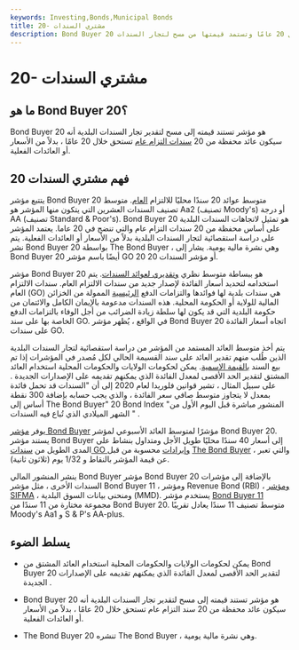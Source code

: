 ```yaml
---
keywords: Investing,Bonds,Municipal Bonds
title: 20- مشتري السندات
description: Bond Buyer 20 هو مؤشر لمحفظة مكونة من 20 سند التزام عام تستحق خلال 20 عامًا وتستمد قيمتها من مسح لتجار السندات.
---
```


# 20- مشتري السندات
## ما هو Bond Buyer 20؟

Bond Buyer 20 هو مؤشر تستند قيمته إلى مسح لتقدير تجار السندات البلدية أنه سيكون عائد محفظة من 20 [سندات التزام عام](/generalobligationbond) تستحق خلال 20 عامًا ، بدلاً من الأسعار أو العائدات الفعلية.

## فهم مشتري السندات 20

يتتبع مؤشر Bond Buyer 20 متوسط عوائد 20 سندًا محليًا للالتزام [العام](/municipalbond). متوسط تصنيف السندات العشرين التي يتكون منها المؤشر هو Aa2 (تصنيف Moody's) أو درجة AA (تصنيف Standard & Poor's). Bond Buyer 20 هو تمثيل لاتجاهات السندات البلدية على أساس محفظة من 20 سندات التزام عام والتي تنضج في 20 عاما. يعتمد المؤشر على دراسة استقصائية لتجار السندات البلدية بدلاً من الأسعار أو العائدات الفعلية. يتم نشر Bond Buyer 20 بواسطة The Bond Buyer ، وهي نشرة مالية يومية. يشار إلى Bond Buyer 20 أيضًا باسم مؤشر GO 20 أو مؤشر السندات 20.

مؤشر Bond Buyer 20 هو ببساطة متوسط نظري [وتقديري لعوائد السندات](/bond-yield). يتم استخدامه لتحديد أسعار الفائدة لإصدار جديد من سندات الالتزام العام. سندات الالتزام العام (GO) هي سندات بلدية لها فوائدها والتزامات الدفع [الرئيسية](/principal) الممولة من الخزائن المالية للولاية أو الحكومة المحلية. هذه السندات مدعومة بالإيمان الكامل والائتمان من حكومة البلدية التي قد يكون لها سلطة زيادة الضرائب من أجل الوفاء بالتزامات الدفع الخاصة بها على سند GO. في الواقع ، يُظهر مؤشر Bond Buyer 20 اتجاه أسعار الفائدة على سندات GO.

يتم أخذ متوسط العائد المستمد من المؤشر من دراسة استقصائية لتجار السندات البلدية الذين طُلب منهم تقدير العائد على سند القسيمة الحالي لكل مُصدر في المؤشرات إذا تم بيع السند [بالقيمة الاسمية](/parvalue). يمكن لحكومات الولايات والحكومات المحلية استخدام العائد المشتق لتقدير الحد الأقصى لمعدل الفائدة الذي يمكنهم تقديمه على الإصدارات الجديدة . على سبيل المثال ، تشير قوانين فلوريدا لعام 2020 إلى أن "السندات قد تحمل فائدة بمعدل لا يتجاوز متوسط صافي سعر الفائدة ، والذي يجب حسابه بإضافة 300 نقطة أساس إلى The Bond Buyer" 20 Bond Index "المنشور مباشرة قبل اليوم الأول من الشهر الميلادي الذي تُباع فيه السندات " .

يوفر [مؤشر Bond Buyer](/bond-buyer-index) مؤشرًا لمتوسط العائد الأسبوعي لمؤشر Bond Buyer 20. يستند مؤشر Bond Buyer إلى أسعار 40 سندًا محليًا طويل الأجل ومتداول بنشاط على المدى الطويل من [سندات GO وإيرادات](/revenuebond) محسوبة من قبل [The Bond Buyer](/bondbuyer) ، والتي تعبر عن قيمة المؤشر بالنقاط و 1/32 يوم (ثلاثون ثانية).

ينشر المنشور المالي Bond Buyer مؤشر Bond Buyer 20 بالإضافة إلى مؤشرات السندات الأخرى ، مثل مؤشر Bond Buyer 11 ، ومؤشر Revenue Bond (RBI) ، [ومؤشر SIFMA](/sifma) ، ومنحنى بيانات السوق البلدية (MMD). يستخدم مؤشر [Bond Buyer 11](/bond-buyer-11) مجموعة مختارة من 11 سندًا من Bond Buyer 20. متوسط تصنيف 11 سندًا يعادل تقريبًا Moody's Aa1 و S & P's AA-plus.

## يسلط الضوء

- يمكن لحكومات الولايات والحكومات المحلية استخدام العائد المشتق من Bond Buyer 20 لتقدير الحد الأقصى لمعدل الفائدة الذي يمكنهم تقديمه على الإصدارات الجديدة .

- Bond Buyer 20 هو مؤشر تستند قيمته إلى مسح لتقدير تجار السندات البلدية أنه سيكون عائد محفظة من 20 سند التزام عام تستحق خلال 20 عامًا ، بدلاً من الأسعار أو العائدات الفعلية.

- The Bond Buyer 20 تنشره The Bond Buyer ، وهي نشرة مالية يومية.

